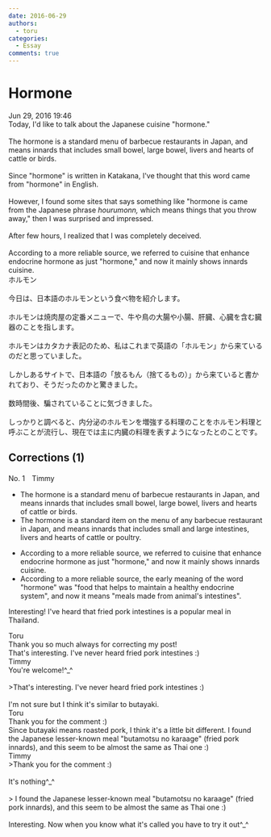 ```yaml
---
date: 2016-06-29
authors:
  - toru
categories:
  - Essay
comments: true
---
```


# Hormone
<div class="date">Jun 29, 2016 19:46</div>
<div id="post"><div id="body_show_ori">
Today, I'd like to talk about the Japanese cuisine "hormone."<br/><br/>The hormone is a standard menu of barbecue restaurants in Japan, and means innards that includes small bowel, large bowel, livers and hearts of cattle or birds.<br/><br/>Since "hormone" is written in Katakana, I've thought that this word came from "hormone" in English.<br/><br/>However, I found some sites that says something like "hormone is came from the Japanese phrase <em>hourumonn,</em> which means things that you throw away," then I was surprised and impressed.<br/><br/>After few hours, I realized that I was completely deceived.<br/><br/>According to a more reliable source, we referred to cuisine that enhance endocrine hormone as just "hormone," and now it mainly shows innards cuisine.
</div></div>

<!-- more -->

<div id="post_ja"><div id="body_show_mo">
ホルモン<br/><br/>今日は、日本語のホルモンという食べ物を紹介します。<br/><br/>ホルモンは焼肉屋の定番メニューで、牛や鳥の大腸や小腸、肝臓、心臓を含む臓器のことを指します。<br/><br/>ホルモンはカタカナ表記のため、私はこれまで英語の「ホルモン」から来ているのだと思っていました。<br/><br/>しかしあるサイトで、日本語の「放るもん（捨てるもの）」から来ていると書かれており、そうだったのかと驚きました。<br/><br/>数時間後、騙されていることに気づきました。<br/><br/>しっかりと調べると、内分泌のホルモンを増強する料理のことをホルモン料理と呼ぶことが流行し、現在では主に内臓の料理を表すようになったとのことです。
</div></div>

## Corrections (1)
<div id="block"><div class="first_name"> No. 1　<span class="just_name">Timmy</span></div><div id="block2">
<ul class="correction_field">
<li class="incorrect">The hormone is a standard menu of barbecue restaurants in Japan, and means innards that includes small bowel, large bowel, livers and hearts of cattle or birds.</li>
<li class="corrected correct">
The hormone is a standard <span class="f_blue">item on the</span> menu of <span class="f_blue">any</span> barbecue restaurant in Japan, and means innards that includes small and large <span class="f_blue">intestines</span>, livers and hearts of cattle or <span class="f_blue">poultry</span>.
</li>
</ul>
<ul class="correction_field">
<li class="incorrect">According to a more reliable source, we referred to cuisine that enhance endocrine hormone as just "hormone," and now it mainly shows innards cuisine.</li>
<li class="corrected correct">
According to a more reliable source, <span class="f_blue">the early meaning of the word</span> "hormone"<span class="f_blue"> </span><span class="f_blue">was "</span><span class="f_blue">food </span>that <span class="f_blue">helps to maintain a healthy</span> endocrine <span class="f_blue">system"</span>,<span class="f_blue"> </span>and now <span class="f_blue">it </span>mean<span class="f_blue">s</span> <span class="f_blue">"meals made from animal's intestines"</span>.
</li>
</ul>
<p class="comment_small">
 Interesting! I've heard that fried pork intestines is a popular meal in Thailand.
</p>

</div><div class="name"><span class="just_name">Toru</span><br>
Thank you so much always for correcting my post!<br/>That's interesting. I've never heard fried pork intestines :)
</div>
<div class="name"><span class="just_name">Timmy</span><br>
You're welcome!^_^<br/><br/>&gt;That's interesting. I've never heard fried pork intestines :)<br/><br/>I'm not sure but I think it's similar to butayaki.
</div>
<div class="name"><span class="just_name">Toru</span><br>
Thank you for the comment :)<br/>Since butayaki means roasted pork, I think it's a little bit different. I found the Japanese lesser-known meal "butamotsu no karaage" (fried pork innards), and this seem to be almost the same as Thai one :)
</div>
<div class="name"><span class="just_name">Timmy</span><br>
&gt;Thank you for the comment :)<br/><br/>It's nothing^_^<br/><br/>&gt; I found the Japanese lesser-known meal "butamotsu no karaage" (fried pork innards), and this seem to be almost the same as Thai one :)<br/><br/>Interesting. Now when you know what it's called you have to try it out^_^
</div>
</div>
